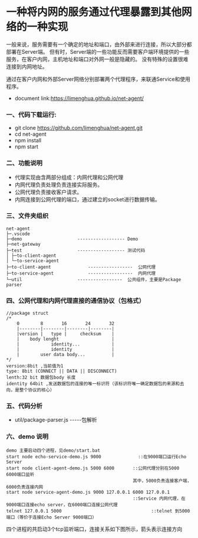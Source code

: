# 一种将内网的服务通过代理暴露到其他网络的一种实现

一般来说，服务需要有一个确定的地址和端口，由外部来进行连接，所以大部分都部署在Server端。
但有时，Server端的一些功能反而需要客户端环境提供的一些服务，在客户内网，主机地址和端口对外网一般是隐藏的。
没有特殊的设置很难连接到内网地址。

通过在客户内网和外部Server网络分别部署两个代理程序，来联通Service和使用程序。

* document link:https://limenghua.github.io/net-agent/


### 一、代码下载运行:

 * git clone https://github.com/limenghua/net-agent.git
 * cd net-agent
 * npm install
 * npm start


### 二、功能说明

* 代理实现由含两部分组成：内网代理和公网代理
* 内网代理负责处理负责连接实际服务。
* 公网代理负责接收客户请求。
* 内网连接到公网代理的端口，通过建立的socket进行数据传输。

### 三、文件夹组织

```
net-agent
├─.vscode
├─demo                     ------------------ Demo
├─net-gateway
├─test                     ------------------ 测试代码
│ ├─to-client-agent
│ └─to-service-agent
├─to-client-agent              -----------------  公网代理
├─to-service-agent             -----------------  内网代理
└─util                     -----------------  公共组件，主要是Package parser

```

### 四、公网代理和内网代理直接的通信协议（包格式）

```
//package struct
/*
    0        8       16       24       32
    |--------|--------|--------|--------|
    |version |   type |     checksum    |
    |    body lenght                    |
    |            identity...            |
    |            identity               |
    |        user data body...          |
*/
version:8bit ,当前值为1
type: 8bit (CONNECT || DATA || DISCONNECT)
lenth:32 bit 数据包body 长度
identity 64bit ,发送数据包的连接的唯一标识符（该标识符唯一确定数据包的来源和去向，是整个协议的核心）

```

### 五、代码分析

* util/package-parser.js   -----包解析

### 六、demo 说明

```
demo 主要启动四个进程，见demo/start.bat
start node echo-service-demo.js 9000              ::在9000端口运行Echo Server
start node client-agent-demo.js 5000 6000       ::公网代理分别在5000 6000端口监听
                                                其中，5000负责连接客户端，6000负责连接内网
start node service-agent-demo.js 9000 127.0.0.1 6000 127.0.0.1
                                                ::Service 内网代理，在9000端口连接echo server，在6000端口连接公网代理
telnet 127.0.0.1 5000                                  ::telnet 到5000端口（等价于连接Echo Server 9000端口）

```

四个进程的共启动3个tcp监听端口，连接关系如下图所示，箭头表示连接方向

